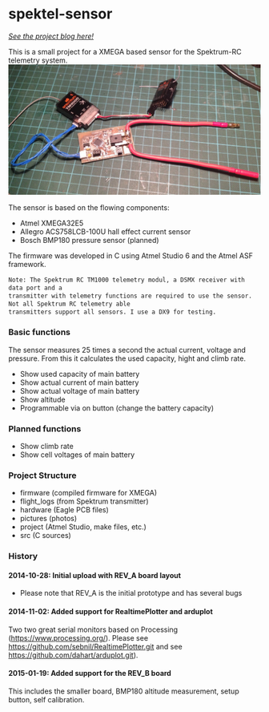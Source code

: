 spektel-sensor
==============
*[See the project blog here!](http://spektel.cescholz.de/)* 

This is a small project for a XMEGA based sensor for the Spektrum-RC telemetry system.
![spektrum Sensor Prototype](https://github.com/csc13/spektel-sensor/blob/master/pictures/Prototyp.jpg)

The sensor is based on the flowing components:
- Atmel XMEGA32E5
- Allegro ACS758LCB-100U hall effect current sensor
- Bosch BMP180 pressure sensor (planned)

The firmware was developed in C using Atmel Studio 6 and the Atmel ASF framework.

	Note: The Spektrum RC TM1000 telemetry modul, a DSMX receiver with data port and a 
	transmitter with telemetry functions are required to use the sensor. Not all Spektrum RC telemetry able
	transmitters support all sensors. I use a DX9 for testing.

### Basic functions
The sensor measures 25 times a second the actual current, voltage and pressure. From this 
it calculates the used capacity, hight and climb rate.

- Show used capacity of main battery
- Show actual current of main battery
- Show actual voltage of main battery
- Show altitude
- Programmable via on button (change the battery capacity)

### Planned functions
- Show climb rate
- Show cell voltages of main battery


### Project Structure
- firmware (compiled firmware for XMEGA)
- flight_logs (from Spektrum transmitter)
- hardware (Eagle PCB files)
- pictures (photos)
- project (Atmel Studio, make files, etc.)
- src (C sources)

### History
#### 2014-10-28: Initial upload with REV_A board layout
- Please note that REV_A is the initial prototype and has several bugs

#### 2014-11-02: Added support for RealtimePlotter and arduplot
Two two great serial monitors based on Processing (https://www.processing.org/).
Please see https://github.com/sebnil/RealtimePlotter.git and see https://github.com/dahart/arduplot.git).

#### 2015-01-19: Added support for the REV_B board
This includes the smaller board, BMP180 altitude measurement, setup button, self calibration.

